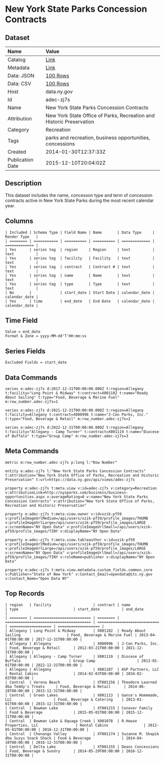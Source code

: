 # New York State Parks Concession Contracts

## Dataset

| Name | Value |
| :--- | :---- |
| Catalog | [Link](https://catalog.data.gov/dataset/new-york-state-parks-concession-contracts) |
| Metadata | [Link](https://data.ny.gov/api/views/adec-zj7s) |
| Data: JSON | [100 Rows](https://data.ny.gov/api/views/adec-zj7s/rows.json?max_rows=100) |
| Data: CSV | [100 Rows](https://data.ny.gov/api/views/adec-zj7s/rows.csv?max_rows=100) |
| Host | data.ny.gov |
| Id | adec-zj7s |
| Name | New York State Parks Concession Contracts |
| Attribution | New York State Office of Parks, Recreation and Historic Preservation |
| Category | Recreation |
| Tags | parks and recreation, business opportunities, concessions |
| Created | 2014-01-30T12:37:33Z |
| Publication Date | 2015-12-10T20:04:02Z |

## Description

This dataset includes the name, concesson type and term of concession contracts active in New York State Parks during the most recent calendar year.

## Columns

```ls
| Included | Schema Type | Field Name | Name       | Data Type     | Render Type   |
| ======== | =========== | ========== | ========== | ============= | ============= |
| Yes      | series tag  | region     | Region     | text          | text          |
| Yes      | series tag  | facility   | Facility   | text          | text          |
| Yes      | series tag  | contract   | Contract # | text          | text          |
| Yes      | series tag  | name       | Name       | text          | text          |
| Yes      | series tag  | type       | Type       | text          | text          |
| No       |             | start_date | Start Date | calendar_date | calendar_date |
| Yes      | time        | end_date   | End Date   | calendar_date | calendar_date |
```

## Time Field

```ls
Value = end_date
Format & Zone = yyyy-MM-dd'T'HH:mm:ss
```

## Series Fields

```ls
Excluded Fields = start_date
```

## Data Commands

```ls
series e:adec-zj7s d:2017-12-31T00:00:00.000Z t:region=Allegany t:facility="Long Point & Midway" t:contract=X001102 t:name="Ready About Sailing" t:type="Food, Beverage & Marine Fuel" m:row_number.adec-zj7s=1

series e:adec-zj7s d:2021-12-31T00:00:00.000Z t:region=Allegany t:facility=Allegany t:contract=X000996 t:name="J-Con Parks, Inc." t:type="Food, Beverage & Retail" m:row_number.adec-zj7s=2

series e:adec-zj7s d:2022-12-31T00:00:00.000Z t:region=Allegany t:facility="Allegany - Camp Turner" t:contract=X001119 t:name="Diocese of Buffalo" t:type="Group Camp" m:row_number.adec-zj7s=3
```

## Meta Commands

```ls
metric m:row_number.adec-zj7s p:long l:"Row Number"

entity e:adec-zj7s l:"New York State Parks Concession Contracts" t:attribution="New York State Office of Parks, Recreation and Historic Preservation" t:url=https://data.ny.gov/api/views/adec-zj7s

property e:adec-zj7s t:meta.view v:id=adec-zj7s v:category=Recreation v:attributionLink=http://nysparks.com/business/business-opportunities.aspx v:averageRating=0 v:name="New York State Parks Concession Contracts" v:attribution="New York State Office of Parks, Recreation and Historic Preservation"

property e:adec-zj7s t:meta.view.owner v:id=xzik-pf59 v:profileImageUrlMedium=/api/users/xzik-pf59/profile_images/THUMB v:profileImageUrlLarge=/api/users/xzik-pf59/profile_images/LARGE v:screenName="NY Open Data" v:profileImageUrlSmall=/api/users/xzik-pf59/profile_images/TINY v:displayName="NY Open Data"

property e:adec-zj7s t:meta.view.tableauthor v:id=xzik-pf59 v:profileImageUrlMedium=/api/users/xzik-pf59/profile_images/THUMB v:profileImageUrlLarge=/api/users/xzik-pf59/profile_images/LARGE v:screenName="NY Open Data" v:profileImageUrlSmall=/api/users/xzik-pf59/profile_images/TINY v:roleName=publisher v:displayName="NY Open Data"

property e:adec-zj7s t:meta.view.metadata.custom_fields.common_core v:Publisher="State of New York" v:Contact_Email=opendata@its.ny.gov v:Contact_Name="Open Data NY"
```

## Top Records

```ls
| region   | facility                   | contract | name                                    | type                         | start_date          | end_date            | 
| ======== | ========================== | ======== | ======================================= | ============================ | =================== | =================== | 
| Allegany | Long Point & Midway        | X001102  | Ready About Sailing                     | Food, Beverage & Marine Fuel | 2013-04-01T00:00:00 | 2017-12-31T00:00:00 | 
| Allegany | Allegany                   | X000996  | J-Con Parks, Inc.                       | Food, Beverage & Retail      | 2012-03-21T00:00:00 | 2021-12-31T00:00:00 | 
| Allegany | Allegany - Camp Turner     | X001119  | Diocese of Buffalo                      | Group Camp                   | 2013-01-01T00:00:00 | 2022-12-31T00:00:00 | 
| Allegany | Allegany                   | X001107  | ASP Partners, LLC                       | Rental Cabins                | 2014-02-03T00:00:00 | 2034-02-03T00:00:00 | 
| Central  | Verona Beach               | XT001156 | Theodore Learned dba Teddy's Treats     | Food, Beverage & Retail      | 2014-06-28T00:00:00 | 2015-12-31T00:00:00 | 
| Central  | Green Lakes                | X001113  | Gance's Homemade, LLC                   | Food, Beverage & Catering    | 2013-01-01T00:00:00 | 2015-12-31T00:00:00 | 
| Central  | Bowman Lake                | XT001215 | Conover Family                          | Food & Beverage              | 2015-05-01T00:00:00 | 2015-12-31T00:00:00 | 
| Central  | Bowman Lake & Oquaga Creek | X001078  | R.Howse Properties, LLC                 | Rental Cabins                | 2012-05-01T00:00:00 | 2016-12-31T00:00:00 | 
| Central  | Chenango Valley            | XT001174 | Suzanne M. Skapik dba Suzys Snack Shack | Food & Beverage              | 2014-04-10T00:00:00 | 2016-12-31T00:00:00 | 
| Central  | Delta Lake                 | XT001155 | Deans Concessions                       | Food, Beverage & Sundry      | 2014-05-29T00:00:00 | 2016-12-31T00:00:00 | 
```